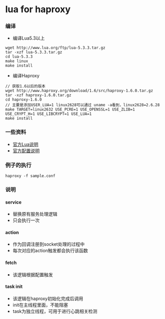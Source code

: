 # lua for haproxy
### 编译
* 编译Lua5.3以上

```
wget http://www.lua.org/ftp/lua-5.3.3.tar.gz
tar -xzf lua-5.3.3.tar.gz
cd lua-5.3.3 
make linux
make install
```

* 编译Haproxy

```
// 获取1.6以后的版本
wget http://www.haproxy.org/download/1.6/src/haproxy-1.6.0.tar.gz
tar -xzf haproxy-1.6.0.tar.gz
cd haproxy-1.6.0
// 主要是添加USER_LUA=1 linux2628可以通过 uname -a看到，linux2628=2.6.28
make TARGET=linux2632 USE_PCRE=1 USE_OPENSSL=1 USE_ZLIB=1 USE_CRYPT_H=1 USE_LIBCRYPT=1 USE_LUA=1
make install
```

### 一些资料
* [官方Lua说明](http://www.arpalert.org/src/haproxy-lua-api/1.8dev/index.html#http-class)
* [官方配置说明](http://cbonte.github.io/haproxy-dconv/1.7/configuration.html#7.3.6)

### 例子的执行
```
haproxy -f sample.conf
```
### 说明
#### service
 
 * 替换原有服务处理逻辑
 * 只会执行一次
 
#### action

 * 作为回调注册到socket处理的过程中
 * 每次对应的action触发都会执行该函数
 
#### fetch

 * 该逻辑根据配置触发

#### task init
* 该逻辑在haproxy初始化完成后调用
* init在主线程里面，不能阻塞
* task为独立线程，可用于进行心跳相关检测
